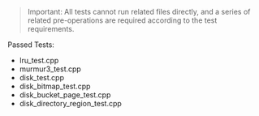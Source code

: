 > Important: All tests cannot run related files directly,
> and a series of related pre-operations are required according to the test requirements.

Passed Tests:
* lru_test.cpp
* murmur3_test.cpp
* disk_test.cpp
* disk_bitmap_test.cpp
* disk_bucket_page_test.cpp
* disk_directory_region_test.cpp